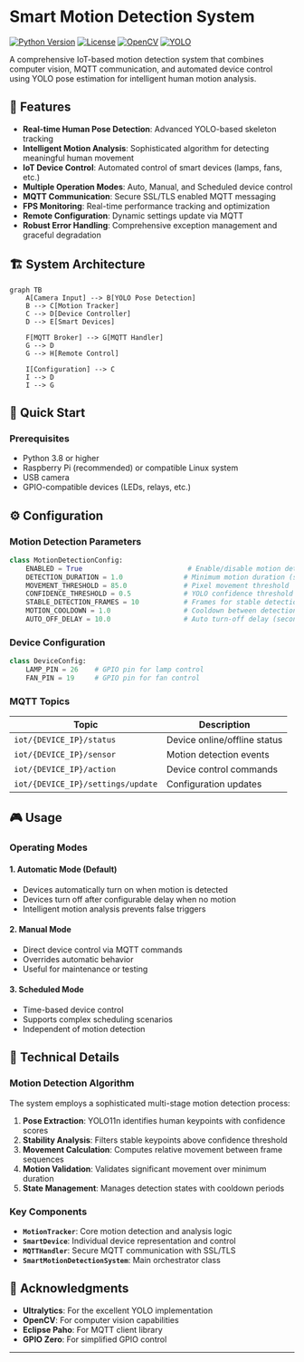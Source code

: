 # Smart Motion Detection System

[![Python Version](https://img.shields.io/badge/python-3.8%2B-blue.svg)](https://www.python.org/downloads/)
[![License](https://img.shields.io/badge/license-MIT-green.svg)](LICENSE)
[![OpenCV](https://img.shields.io/badge/OpenCV-4.5%2B-orange.svg)](https://opencv.org/)
[![YOLO](https://img.shields.io/badge/YOLO-11n-red.svg)](https://ultralytics.com/)

A comprehensive IoT-based motion detection system that combines computer vision, MQTT communication, and automated device control using YOLO pose estimation for intelligent human motion analysis.

## 🎯 Features

- **Real-time Human Pose Detection**: Advanced YOLO-based skeleton tracking
- **Intelligent Motion Analysis**: Sophisticated algorithm for detecting meaningful human movement
- **IoT Device Control**: Automated control of smart devices (lamps, fans, etc.)
- **Multiple Operation Modes**: Auto, Manual, and Scheduled device control
- **MQTT Communication**: Secure SSL/TLS enabled MQTT messaging
- **FPS Monitoring**: Real-time performance tracking and optimization
- **Remote Configuration**: Dynamic settings update via MQTT
- **Robust Error Handling**: Comprehensive exception management and graceful degradation

## 🏗️ System Architecture

```mermaid
graph TB
    A[Camera Input] --> B[YOLO Pose Detection]
    B --> C[Motion Tracker]
    C --> D[Device Controller]
    D --> E[Smart Devices]
    
    F[MQTT Broker] --> G[MQTT Handler]
    G --> D
    G --> H[Remote Control]
    
    I[Configuration] --> C
    I --> D
    I --> G
```

## 🚀 Quick Start

### Prerequisites

- Python 3.8 or higher
- Raspberry Pi (recommended) or compatible Linux system
- USB camera
- GPIO-compatible devices (LEDs, relays, etc.)

## ⚙️ Configuration

### Motion Detection Parameters

```python
class MotionDetectionConfig:
    ENABLED = True                          # Enable/disable motion detection
    DETECTION_DURATION = 1.0               # Minimum motion duration (seconds)
    MOVEMENT_THRESHOLD = 85.0              # Pixel movement threshold
    CONFIDENCE_THRESHOLD = 0.5             # YOLO confidence threshold
    STABLE_DETECTION_FRAMES = 10           # Frames for stable detection
    MOTION_COOLDOWN = 1.0                  # Cooldown between detections
    AUTO_OFF_DELAY = 10.0                  # Auto turn-off delay (seconds)
```

### Device Configuration

```python
class DeviceConfig:
    LAMP_PIN = 26    # GPIO pin for lamp control
    FAN_PIN = 19     # GPIO pin for fan control
```

### MQTT Topics

| Topic | Description |
|-------|-------------|
| `iot/{DEVICE_IP}/status` | Device online/offline status |
| `iot/{DEVICE_IP}/sensor` | Motion detection events |
| `iot/{DEVICE_IP}/action` | Device control commands |
| `iot/{DEVICE_IP}/settings/update` | Configuration updates |

## 🎮 Usage

### Operating Modes

#### 1. **Automatic Mode** (Default)
- Devices automatically turn on when motion is detected
- Devices turn off after configurable delay when no motion
- Intelligent motion analysis prevents false triggers

#### 2. **Manual Mode**
- Direct device control via MQTT commands
- Overrides automatic behavior
- Useful for maintenance or testing

#### 3. **Scheduled Mode**
- Time-based device control
- Supports complex scheduling scenarios
- Independent of motion detection

## 🔧 Technical Details

### Motion Detection Algorithm

The system employs a sophisticated multi-stage motion detection process:

1. **Pose Extraction**: YOLO11n identifies human keypoints with confidence scores
2. **Stability Analysis**: Filters stable keypoints above confidence threshold
3. **Movement Calculation**: Computes relative movement between frame sequences
4. **Motion Validation**: Validates significant movement over minimum duration
5. **State Management**: Manages detection states with cooldown periods

### Key Components

- **`MotionTracker`**: Core motion detection and analysis logic
- **`SmartDevice`**: Individual device representation and control
- **`MQTTHandler`**: Secure MQTT communication with SSL/TLS
- **`SmartMotionDetectionSystem`**: Main orchestrator class

## 🙏 Acknowledgments

- **Ultralytics**: For the excellent YOLO implementation
- **OpenCV**: For computer vision capabilities
- **Eclipse Paho**: For MQTT client library
- **GPIO Zero**: For simplified GPIO control
  
---
